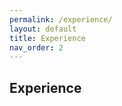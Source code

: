 ```yaml
---
permalink: /experience/
layout: default
title: Experience
nav_order: 2
---
```

## Experience

```markdown

```
